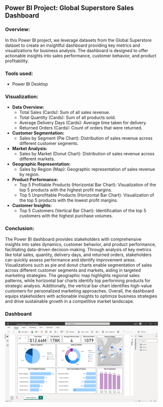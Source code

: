 ## Power BI Project: Global Superstore Sales Dashboard

### Overview:
In this Power BI project, we leverage datasets from the Global Superstore dataset to create an insightful dashboard providing key metrics and visualizations for business analysis. The dashboard is designed to offer actionable insights into sales performance, customer behavior, and product profitability.

### Tools used:
- Power BI Desktop

### Visualization:
- **Data Overview:**
    - Total Sales (Cards): Sum of all sales revenue.
    - Total Quantity (Cards): Sum of all products sold.
    - Average Delivery Days (Cards): Average time taken for delivery.
    - Returned Orders (Cards): Count of orders that were returned.
- **Customer Segmentation:**
    - Sales by Segment (Pie Chart): Distribution of sales revenue across different customer segments.
- **Market Analysis:**
    - Sales by Market (Donut Chart): Distribution of sales revenue across different markets.
- **Geographic Representation:**
    - Sales by Region (Map): Geographic representation of sales revenue by region.
- **Product Performance:**
    - Top 5 Profitable Products (Horizontal Bar Chart): Visualization of the top 5 products with the highest profit margins.
    - Top 5 Unprofitable Products (Horizontal Bar Chart): Visualization of the top 5 products with the lowest profit margins.
- **Customer Insights:**
    - Top 5 Customers (Vertical Bar Chart): Identification of the top 5 customers with the highest purchase volumes.

### Conclusion:
The Power BI dashboard provides stakeholders with comprehensive insights into sales dynamics, customer behavior, and product performance, facilitating data-driven decision-making. Through analysis of key metrics like total sales, quantity, delivery days, and returned orders, stakeholders can quickly assess performance and identify improvement areas. Visualizations such as pie and donut charts enable segmentation of sales across different customer segments and markets, aiding in targeted marketing strategies. The geographic map highlights regional sales patterns, while horizontal bar charts identify top performing products for strategic analysis. Additionally, the vertical bar chart identifies high-value customers for personalized marketing approaches. Overall, the dashboard equips stakeholders with actionable insights to optimize business strategies and drive sustainable growth in a competitive market landscape.

### Dashboard
![Image alt text](https://github.com/aravindbc/Data-Analysis-Projects/blob/0cb3f295a2f88210c38c13ce63833b4bcb31a0fa/Global%20Superstore%20Sales%20Dashboard/Dashboard.png)

